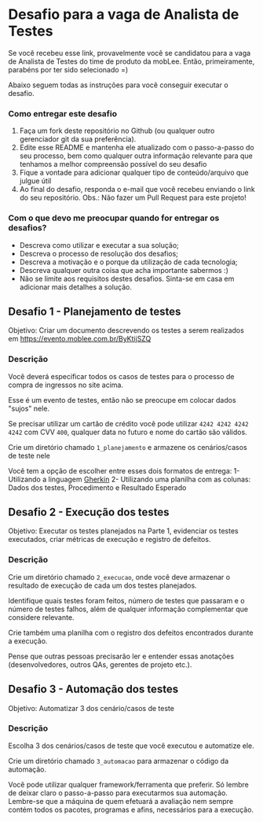 # Desafio para a vaga de Analista de Testes
Se você recebeu esse link, provavelmente você se candidatou para a vaga de Analista de Testes do time de produto da mobLee. Então, primeiramente, parabéns por ter sido selecionado =)

Abaixo seguem todas as instruções para você conseguir executar o desafio.

### Como entregar este desafio
1. Faça um fork deste repositório no Github (ou qualquer outro gerenciador git da sua preferência).
2. Edite esse README e mantenha ele atualizado com o passo-a-passo do seu processo, bem como qualquer outra informação relevante para que tenhamos a melhor compreensão possível do seu desafio
3. Fique a vontade para adicionar qualquer tipo de conteúdo/arquivo que julgue útil
4. Ao final do desafio, responda o e-mail que você recebeu enviando o link do seu repositório.
Obs.: Não fazer um Pull Request para este projeto!

### Com o que devo me preocupar quando for entregar os desafios?
- Descreva como utilizar e executar a sua solução;
- Descreva o processo de resolução dos desafios;
- Descreva a motivação e o porque da utilização de cada tecnologia;
- Descreva qualquer outra coisa que acha importante sabermos :)
- Não se limite aos requisitos destes desafios. Sinta-se em casa em adicionar mais detalhes a solução.

## Desafio 1 - Planejamento de testes
Objetivo: Criar um documento descrevendo os testes a serem realizados em https://evento.moblee.com.br/ByKtijSZQ

### Descrição
Você deverá especificar todos os casos de testes para o processo de compra de ingressos no site acima.

Esse é um evento de testes, então não se preocupe em colocar dados "sujos" nele. 

Se precisar utilizar um cartão de crédito você pode utilizar `4242 4242 4242 4242` com CVV `400`, qualquer data no futuro e nome do cartão são válidos.

Crie um diretório chamado `1_planejamento` e armazene os cenários/casos de teste nele

Você tem a opção de escolher entre esses dois formatos de entrega:
1- Utilizando a linguagem [Gherkin](https://cucumber.io/docs/gherkin/reference/)
2- Utilizando uma planilha com as colunas: Dados dos testes, Procedimento e Resultado Esperado

## Desafio 2 - Execução dos testes
Objetivo: Executar os testes planejados na Parte 1, evidenciar os testes executados, criar métricas de execução e registro de defeitos.

### Descrição
Crie um diretório chamado `2_execucao`, onde você deve armazenar o resultado de execução de cada um dos testes planejados. 

Identifique quais testes foram feitos, número de testes que passaram e o número de testes falhos, além de qualquer informação complementar que considere relevante.

Crie também uma planilha com o registro dos defeitos encontrados durante a execução.

Pense que outras pessoas precisarão ler e entender essas anotações (desenvolvedores, outros QAs, gerentes de projeto etc.).

## Desafio 3 - Automação dos testes
Objetivo: Automatizar 3 dos cenário/casos de teste

### Descrição
Escolha 3 dos cenários/casos de teste que você executou e automatize ele.

Crie um diretório chamado `3_automacao` para armazenar o código da automação.

Você pode utilizar qualquer framework/ferramenta que preferir. Só lembre de deixar claro o passo-a-passo para executarmos sua automação. Lembre-se que a máquina de quem efetuará a avaliação nem sempre contém todos os pacotes, programas e afins, necessários para a execução.
